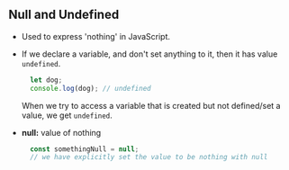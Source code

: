 ## Null and Undefined

-   Used to express 'nothing' in JavaScript.
    
-   If we declare a variable, and don't set anything to it, then it has value `undefined`.
    
    ```javascript
      let dog;
      console.log(dog); // undefined
    
    ```
     When we try to access a variable that is created but not defined/set a value, we get `undefined`.
    
-   **null:** value of nothing
    
    ```javascript
      const somethingNull = null;
      // we have explicitly set the value to be nothing with null
    ```